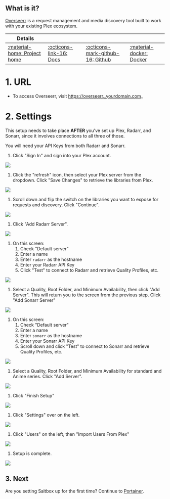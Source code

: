 ## What is it?

[Overseerr](https://overseerr.dev/) is a request management and media discovery tool built to work with your existing Plex ecosystem.

| Details     |             |             |             |
|-------------|-------------|-------------|-------------|
| [:material-home: Project home ](https://overseerr.dev/) | [:octicons-link-16: Docs](https://docs.overseerr.dev/) | [:octicons-mark-github-16: Github](https://github.com/sct/overseerr) | [:material-docker: Docker ](https://hub.docker.com/r/sctx/overseerr)|


# 1. URL

- To access Overseerr, visit https://overseerr._yourdomain.com_

# 2. Settings

This setup needs to take place **AFTER** you've set up Plex, Radarr, and Sonarr, since it involves connections to all three of those.

You will need your API Keys from both Radarr and Sonarr.

1. Click "Sign In" and sign into your Plex account.

![](/images/overseerr/01-overseerr.png)

1. Click the "refresh" icon, then select your Plex server from the dropdown.  Click "Save Changes" to retrieve the libraries from Plex.

![](/images/overseerr/02-overseerr.png)

1. Scroll down and flip the switch on the libraries you want to expose for requests and discovery.  Click "Continue".

![](/images/overseerr/03-overseerr.png)

1. Click "Add Radarr Server".

![](/images/overseerr/04-overseerr.png)

1. On this screen:
    1. Check "Default server"
    2. Enter a name
    3. Enter `radarr` as the hostname
    4. Enter your Radarr API Key
    5. Click "Test" to connect to Radarr and retrieve Quality Profiles, etc.

![](/images/overseerr/05-overseerr.png)

1. Select a Quality, Root Folder, and Minimum Availability, then click "Add Server".  This will return you to the screen from the previous step. Click "Add Sonarr Server"

![](/images/overseerr/06-overseerr.png)

1. On this screen:
    1. Check "Default server"
    2. Enter a name
    3. Enter `sonarr` as the hostname
    4. Enter your Sonarr API Key
    5. Scroll down and click "Test" to connect to Sonarr and retrieve Quality Profiles, etc.

![](/images/overseerr/07-overseerr.png)

1. Select a Quality, Root Folder, and Minimum Availability for standard and Anime series.  Click  "Add Server".

![](/images/overseerr/08-overseerr.png)

1. Click "Finish Setup"

![](/images/overseerr/09-overseerr.png)

1. Click "Settings" over on the left.

![](/images/overseerr/10-overseerr.png)

1. Click "Users" on the left, then "Import Users From Plex"

![](/images/overseerr/11-overseerr.png)

1. Setup is complete.

![](/images/overseerr/12-overseerr.png)

## 3. Next

Are you setting Saltbox up for the first time?  Continue to [Portainer](/portainer/).
